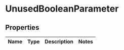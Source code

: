 

# UnusedBooleanParameter


## Properties

| Name | Type | Description | Notes |
|------------ | ------------- | ------------- | -------------|



